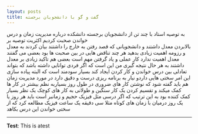 ```yaml
---
layout: posts
title: گفت و گو با دانشجویان برجسته
---
```

به توصیه استاد با چند تن از دانشجویان برجسته دانشکده درباره مدیریت زمان و درس خواندن صحبت کردیم اکثریت توصیه بر  
بالابردن معدل داشتند و دانشجویانی که قصد رفتن به خارج را داشتند بیان کردند  به معدل و رزومه اهمیت زیادی بدهید هر چند تناقض هایی در بین صحبت ها بود بعضی می گفتند معدل اهمیت ندارد کار عملی و یاد گرفتن مهم است بعضی هم تاکید زیادی بر معدل داشتند به هر حال نتیجه گیری من این است که اگر فردی توانایی داشته باشد که بتواند تعادلی بین درس خواندن و کار کردن ایجاد کند بسیار سودمند است که البته پیاده سازی این امر سختی هایی داردو نیار به برنامه ریزی درست و دقیق دارد در مورد مدیریت زمان هم باید گفته شود که نوشتن کار های ضروری در طول روز بسیاربه نظم بیشتر در کار ها کمک میکند و تقسیم کردن یک کار سنگین و طولانی به کار های کوچک یک نظر بسیار کمک کننده بود به این ترتیب که اگر درسی مثل فیزیک حجیم و زمانبر است باید هر روز یا یک روز درمیان با زمان های کوتاه مثلا سی دقیقه یک ساعت فیزیک مطالعه کرد که از سختی خواندن این درس بکاهد                        





---
**Test**: This is atest
